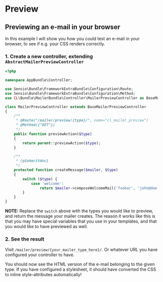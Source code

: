 # Preview
## Previewing an e-mail in your browser

In this example I will show you how you could test an e-mail in your browser, to see if e.g. your CSS renders
correctly.

### 1. Create a new controller, extending `AbstractMailerPreviewController`
```php
<?php

namespace AppBundle\Controller;

use Sensio\Bundle\FrameworkExtraBundle\Configuration\Route;
use Sensio\Bundle\FrameworkExtraBundle\Configuration\Method;
use CL\Bundle\MailerBundle\Controller\MailerPreviewController as BaseMailerPreviewController;

class MailerPreviewController extends BaseMailerPreviewController
{
    /**
     * @Route("/mailer/preview/{type}/", name="cl_mailer_preview")
     * @Method({"GET"})
     */
    public function previewAction($type)
    {
        return parent::previewAction($type);
    }

    /**
     * {@inheritdoc}
     */
    protected function createMessage($mailer, $type)
    {
        switch ($type) {
            case 'welcome':
                return $mailer->composeWelcomeMail('foobar', 'john@doe.com');
        }
    }
}

```

**NOTE:** Replace the `switch` above with the types you would like to preview, and return the message your mailer creates.
The reason it works like this is that you may have special variables that you use in your templates, and that you would like
to have previewed as well.


### 2. See the result

Visit `/mailer/preview/{your_mailer_type_here}/`. Or whatever URL you have configured your controller to have.

You should now see the HTML version of the e-mail belonging to the given type.
If you have configured a stylesheet, it should have converted the CSS to inline style-attributes automatically!


